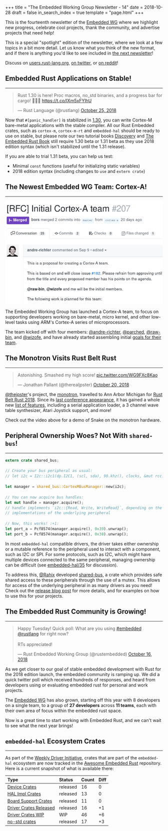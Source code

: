 +++
title = "The Embedded Working Group Newsletter - 14"
date = 2018-10-28
draft = false
in_search_index = true
template = "page.html"
+++

This is the fourteenth newsletter of the [Embedded WG] where we highlight new progress, celebrate cool projects, thank the community, and advertise projects that need help!

This is a special "spotlight" edition of the newsletter, where we look at a few topics in a bit more detail. Let us know what you think of the new format, and if there is anything you'd like to see included in [the next newsletter]!

[Embedded WG]: https://github.com/rust-embedded/wg

Discuss on [users.rust-lang.org], [on twitter], or [on reddit]!

[users.rust-lang.org]: https://users.rust-lang.org/t/the-embedded-working-group-newsletter-14/21795
[on twitter]: https://twitter.com/rustembedded/status/1057222850787053568
[on reddit]: https://www.reddit.com/r/rust/comments/9smq6f/embedded_wg_newsletter_14_spotlight_edition/
[the next newsletter]: https://github.com/rust-embedded/blog/issues/22

<!-- more -->

## Embedded Rust Applications on Stable!

<hr>

<blockquote class="twitter-tweet" data-lang="en"><p lang="en" dir="ltr">Rust 1.30 is here! Proc macros, no_std binaries, and a progress bar for cargo! 🎊🎉🦀 <a href="https://t.co/IXm5xFYlhU">https://t.co/IXm5xFYlhU</a></p>&mdash; Rust Language (@rustlang) <a href="https://twitter.com/rustlang/status/1055499747056852993?ref_src=twsrc%5Etfw">October 25, 2018</a></blockquote>
<script async src="https://platform.twitter.com/widgets.js" charset="utf-8"></script>

Now that `#[panic_handler]` is stabilized in [1.30], you can write Cortex-M bare-metal applications with the stable compiler. All our Rust Embedded crates, such as `cortex-m`, `cortex-m-rt` and `embedded-hal` should be ready to use on stable, but please note our two tutorial books [Discovery] and [The Embedded Rust Book] still require 1.30 beta or 1.31 beta as they use 2018 edition syntax (which isn't stabilized until the 1.31 release).

[1.30]: https://blog.rust-lang.org/2018/10/25/Rust-1.30.0.html
[Discovery]: https://rust-embedded.github.io/discovery/
[The Embedded Rust Book]: https://rust-embedded.github.io/book/

If you are able to trial 1.31 beta, you can help us test:

* Minimal `const` functions (useful for initializing static variables)
* 2018 edition syntax (including changes to `use` and `extern crate`)

## The Newest Embedded WG Team: Cortex-A!

<hr>

![Screenshot of Cortex-A RFC][cortex-a-screenshot]

[cortex-a-screenshot]: ../screenshot-cortex-a.png

The Embedded Working Group has launched a Cortex-A team, to focus on supporting developers working on bare-metal, micro kernel, and other low-level tasks using ARM's Cortex-A series of microprocessors.

The team kicked off with four members: [@andre-richter], [@parched], [@raw-bin], and [@wizofe], and have already started assembling initial [goals for their team].

[goals for their team]: https://github.com/rust-embedded/wg/milestone/5
[@andre-richter]: https://github.com/andre-richter
[@parched]: https://github.com/parched
[@raw-bin]: https://github.com/raw-bin
[@wizofe]: https://github.com/wizofe


## The Monotron Visits Rust Belt Rust

<hr>

<blockquote class="twitter-tweet" data-conversation="none" data-lang="en"><p lang="en" dir="ltr">Astonishing. Smashed my high score! <a href="https://t.co/WG9FXc8Kao">pic.twitter.com/WG9FXc8Kao</a></p>&mdash; Jonathan Pallant (@therealjpster) <a href="https://twitter.com/therealjpster/status/1053698944360951813?ref_src=twsrc%5Etfw">October 20, 2018</a></blockquote>
<script async src="https://platform.twitter.com/widgets.js" charset="utf-8"></script>

[@thejpster]'s project, the [monotron], travelled to Ann Arbor Michigan for [Rust Belt Rust 2018]. Since its [last conference appearance], it has gained a whole new [list of features], including a serial application loader, a 3 channel wave table synthesizer, Atari Joystick support, and more!

Check out the video above for a demo of Snake on the monotron hardware.

[Rust Belt Rust 2018]: https://rust-belt-rust.com/
[@thejpster]: https://github.com/thejpster
[monotron]: https://github.com/thejpster/monotron
[last conference appearance]: https://www.youtube.com/watch?v=pTEYqpcQ6lg
[list of features]: https://twitter.com/therealjpster/status/1055187256091332608

## Peripheral Ownership Woes? Not With `shared-bus`!

<hr>

```rust
extern crate shared_bus;

// Create your bus peripheral as usual:
// let i2c = I2c::i2c1(dp.I2C1, (scl, sda), 90.khz(), clocks, &mut rcc.apb1);

let manager = shared_bus::CortexMBusManager::new(i2c);

// You can now acquire bus handles:
let mut handle = manager.acquire();
// handle implements `i2c::{Read, Write, WriteRead}`, depending on the
// implementations of the underlying peripheral

// Now, this works! :+1:
let port_a = Pcf8574(manager.acquire(), 0x39).unwrap();
let port_b = Pcf8574(manager.acquire(), 0x38).unwrap();
```

In most `embedded-hal` compatible drivers, the driver takes either ownership or a mutable reference to the peripheral used to interact with a component, such as I2C or SPI. For some protocols, such as I2C, which might have multiple devices connected to the same peripheral, managing ownership can be difficult (see [embedded-hal/35] for discussion).

To address this, [@Rahix] developed [shared-bus], a crate which provides safe shared access to these peripherals through the use of a mutex. This allows for access of the underlying peripheral in as many drivers as you need! Check out the [release blog post] for more details, and for examples on how to use this for your projects.


[@Rahix]: https://github.com/Rahix
[embedded-hal/35]: https://github.com/rust-embedded/embedded-hal/issues/35
[shared-bus]: https://github.com/Rahix/shared-bus
[release blog post]: https://blog.rahix.de/001-shared-bus/

## The Embedded Rust Community is Growing!

<hr>

<blockquote class="twitter-tweet" data-lang="en"><p lang="en" dir="ltr">Happy Tuesday! Quick poll: What are you using <a href="https://twitter.com/hashtag/embedded?src=hash&amp;ref_src=twsrc%5Etfw">#embedded</a> <a href="https://twitter.com/rustlang?ref_src=twsrc%5Etfw">@rustlang</a> for right now?<br><br>RTs appreciated!</p>&mdash; Rust Embedded Working Group (@rustembedded) <a href="https://twitter.com/rustembedded/status/1052189142065405952?ref_src=twsrc%5Etfw">October 16, 2018</a></blockquote>
<script async src="https://platform.twitter.com/widgets.js" charset="utf-8"></script>

As we get closer to our goal of stable embedded development with Rust for the 2018 edition launch, the embedded community is ramping up. We did a quick twitter poll which received hundreds of responses, and heard from developers using or evaluating embedded rust for personal and work projects.

The [Embedded WG] has also grown, starting off this year with 8 developers on a single team, to a group of **27 developers** across **11 teams**, each with their own area of focus within the embedded rust space.

Now is a great time to start working with Embedded Rust, and we can't wait to see what the next year brings!

## `embedded-hal` Ecosystem Crates

<hr>

As part of the [Weekly Driver Initiative], crates that are part of the `embedded-hal` ecosystem are now tracked in the [Awesome Embedded Rust] repository. Here is a current snapshot of what is available there:

| Type                      | Status    | Count | Diff |
| :---                      | :-----    | :---- | :--- |
| [Device Crates]           | released  | 16    | 0    |
| [HAL Impl Crates]         | released  | 13    | 0    |
| [Board Support Crates]    | released  | 11    | 0    |
| [Driver Crates Released]  | released  | 16    | +1   |
| [Driver Crates WIP]       | WIP       | 46    | +6   |
| [no-std crates]           | released  | 17    | +3   |

[Awesome Embedded Rust]: https://github.com/rust-embedded/awesome-embedded-rust
[Weekly Driver Initiative]: https://github.com/rust-embedded/wg/issues/39
[Device Crates]: https://github.com/rust-embedded/awesome-embedded-rust#device-crates
[HAL Impl Crates]: https://github.com/rust-embedded/awesome-embedded-rust#hal-implementation-crates
[Board Support Crates]: https://github.com/rust-embedded/awesome-embedded-rust#board-support-crates
[Driver Crates Released]: https://github.com/rust-embedded/awesome-embedded-rust#driver-crates
[Driver Crates WIP]: https://github.com/rust-embedded/awesome-embedded-rust#wip
[no-std crates]: https://github.com/rust-embedded/awesome-embedded-rust#no-std-crates
